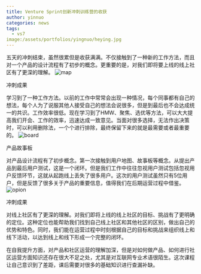 ```yaml
---
title: Venture Sprint创新冲刺训练营的收获
author: yinnuo
categories: news
tags:
  - vs7
image:/assets/portfolios/yingnuo/heying.jpg
---
```

五天的冲刺结束，虽然很累但是收获满满。不仅接触到了一种新的工作方法，而且对一个产品的设计流程有了初步的概念。更重要的是，对我们即将要上线的线上社区有了更深的理解。
![map](/assets/2019/07-yingnuo-sprint/1-map.jpg)

冲刺成果

学习到了一种工作方法。以前的工作中常常会出现一种情况，每个同事都有自己的想法，每个人为了说服其他人接受自己的想法会说很多，但是到最后也不会达成统一的共识。工作效率很低。现在学习到了HMW、聚焦、选优等方法，可以大大提高我们开会、工作的效率，迅速达成一致意见。当面对很多选择，无法作出决策时，可以利用删除法，一个个进行排除，最终保留下来的就是最需要或者最重要的。
![board](/assets/2019/07-yingnuo-sprint/2-board.jpg)

产品故事板

对产品设计流程有了初步概念。第一次接触到用户地图、故事板等概念。从提出产品到最后用户测试，这是一个闭环。但是我们工作中往往忽视用户测试包括忽视用户反馈环节，这就从起跑线上丢失了很多用户。这次的用户测试虽然只有5位用户，但是反馈了很多关于产品的重要信息，值得我们在后期运营过程中借鉴。
![opion](/assets/2019/07-yingnuo-sprint/3-opion.jpg)

冲刺成果

对线上社区有了更深的理解。对我们即将上线的线上社区的目标、挑战有了更明确的定位。这种定位也能帮助我们找到自己线上社区和其他社区的区别，做出自己的优势和特色。同时，我们能在运营过程中时刻根据自己的目标和挑战来组织线上和线下活动，以达到线上和线下形成一个完整的闭环。

在自我提升方面，对产品和社区运营的理解加深，但是对如何做产品、如何进行社区运营方面知识还存在很大不足之处，尤其是对互联网专业术语很陌生。这次课程让自己意识到了差距，课后需要对很多的基础知识进行查漏补缺。
